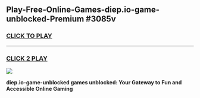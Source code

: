 
## Play-Free-Online-Games-diep.io-game-unblocked-Premium #3085v
<h3>
<a href="https://premium.freeplayer.one?title=diep.io-game-unblocked&ref=8M">CLICK TO PLAY</a></h3>
<hr>

<h3>
<a href="https://premium.freeplayer.one?title=diep.io-game-unblocked&ref=8M">CLICK 2 PLAY</a>
  
</h3>

<a href="https://premium.freeplayer.one?title=diep.io-game-unblocked&ref=8M"><img src="https://clearcache.store/games.png"></a>


**diep.io-game-unblocked games unblocked: Your Gateway to Fun and Accessible Online Gaming**
